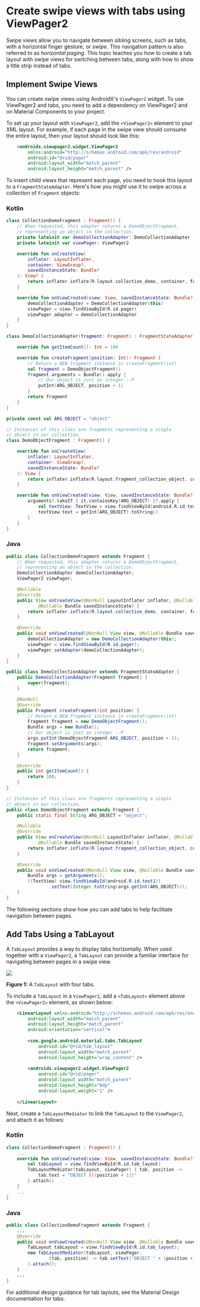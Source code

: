 # Create swipe views with tabs using ViewPager2

Swipe views allow you to navigate between sibling screens, such as tabs, with a horizontal finger gesture, or _swipe_. This navigation pattern is also referred to as _horizontal paging_. This topic teaches you how to create a tab layout with swipe views for switching between tabs, along with how to show a title strip instead of tabs.

Implement Swipe Views
---------------------

You can create swipe views using AndroidX's `ViewPager2` widget. To use ViewPager2 and tabs, you need to add a dependency on ViewPager2 and on Material Components to your project.

To set up your layout with `ViewPager2`, add the `<ViewPager2>` element to your XML layout. For example, if each page in the swipe view should consume the entire layout, then your layout should look like this:

```xml
    <androidx.viewpager2.widget.ViewPager2
        xmlns:android="http://schemas.android.com/apk/res/android"
        android:id="@+id/pager"
        android:layout_width="match_parent"
        android:layout_height="match_parent" />
```

To insert child views that represent each page, you need to hook this layout to a `FragmentStateAdapter`. Here's how you might use it to swipe across a collection of `Fragment` objects:

### Kotlin

```kotlin
class CollectionDemoFragment : Fragment() {
    // When requested, this adapter returns a DemoObjectFragment,
    // representing an object in the collection.
    private lateinit var demoCollectionAdapter: DemoCollectionAdapter
    private lateinit var viewPager: ViewPager2

    override fun onCreateView(
        inflater: LayoutInflater,
        container: ViewGroup?,
        savedInstanceState: Bundle?
    ): View? {
        return inflater.inflate(R.layout.collection_demo, container, false)
    }

    override fun onViewCreated(view: View, savedInstanceState: Bundle?) {
        demoCollectionAdapter = DemoCollectionAdapter(this)
        viewPager = view.findViewById(R.id.pager)
        viewPager.adapter = demoCollectionAdapter
    }
}

class DemoCollectionAdapter(fragment: Fragment) : FragmentStateAdapter(fragment) {

    override fun getItemCount(): Int = 100

    override fun createFragment(position: Int): Fragment {
        // Return a NEW fragment instance in createFragment(int)
        val fragment = DemoObjectFragment()
        fragment.arguments = Bundle().apply {
            // Our object is just an integer :-P
            putInt(ARG_OBJECT, position + 1)
        }
        return fragment
    }
}

private const val ARG_OBJECT = "object"

// Instances of this class are fragments representing a single
// object in our collection.
class DemoObjectFragment : Fragment() {

    override fun onCreateView(
        inflater: LayoutInflater,
        container: ViewGroup?,
        savedInstanceState: Bundle?
    ): View {
        return inflater.inflate(R.layout.fragment_collection_object, container, false)
    }

    override fun onViewCreated(view: View, savedInstanceState: Bundle?) {
        arguments?.takeIf { it.containsKey(ARG_OBJECT) }?.apply {
            val textView: TextView = view.findViewById(android.R.id.text1)
            textView.text = getInt(ARG_OBJECT).toString()
        }
    }
}
```

### Java

```java
public class CollectionDemoFragment extends Fragment {
    // When requested, this adapter returns a DemoObjectFragment,
    // representing an object in the collection.
    DemoCollectionAdapter demoCollectionAdapter;
    ViewPager2 viewPager;

    @Nullable
    @Override
    public View onCreateView(@NonNull LayoutInflater inflater, @Nullable ViewGroup container,
            @Nullable Bundle savedInstanceState) {
        return inflater.inflate(R.layout.collection_demo, container, false);
    }

    @Override
    public void onViewCreated(@NonNull View view, @Nullable Bundle savedInstanceState) {
        demoCollectionAdapter = new DemoCollectionAdapter(this);
        viewPager = view.findViewById(R.id.pager);
        viewPager.setAdapter(demoCollectionAdapter);
    }
}

public class DemoCollectionAdapter extends FragmentStateAdapter {
    public DemoCollectionAdapter(Fragment fragment) {
        super(fragment);
    }

    @NonNull
    @Override
    public Fragment createFragment(int position) {
        // Return a NEW fragment instance in createFragment(int)
        Fragment fragment = new DemoObjectFragment();
        Bundle args = new Bundle();
        // Our object is just an integer :-P
        args.putInt(DemoObjectFragment.ARG_OBJECT, position + 1);
        fragment.setArguments(args);
        return fragment;
    }

    @Override
    public int getItemCount() {
        return 100;
    }
}

// Instances of this class are fragments representing a single
// object in our collection.
public class DemoObjectFragment extends Fragment {
    public static final String ARG_OBJECT = "object";

    @Nullable
    @Override
    public View onCreateView(@NonNull LayoutInflater inflater, @Nullable ViewGroup container,
            @Nullable Bundle savedInstanceState) {
        return inflater.inflate(R.layout.fragment_collection_object, container, false);
    }

    @Override
    public void onViewCreated(@NonNull View view, @Nullable Bundle savedInstanceState) {
        Bundle args = getArguments();
        ((TextView) view.findViewById(android.R.id.text1))
                .setText(Integer.toString(args.getInt(ARG_OBJECT)));
    }
}
```

The following sections show how you can add tabs to help facilitate navigation between pages.

Add Tabs Using a TabLayout
--------------------------

A `TabLayout` provides a way to display tabs horizontally. When used together with a `ViewPager2`, a `TabLayout` can provide a familiar interface for navigating between pages in a swipe view.

![](https://developer.android.com/static/images/topic/libraries/architecture/navigation-tab-layout.png)

**Figure 1:** A `TabLayout` with four tabs.

To include a `TabLayout` in a `ViewPager2`, add a `<TabLayout>` element above the `<ViewPager2>` element, as shown below:

```xml
    <LinearLayout xmlns:android="http://schemas.android.com/apk/res/android"
        android:layout_width="match_parent"
        android:layout_height="match_parent"
        android:orientation="vertical">
    
        <com.google.android.material.tabs.TabLayout
            android:id="@+id/tab_layout"
            android:layout_width="match_parent"
            android:layout_height="wrap_content" />
    
        <androidx.viewpager2.widget.ViewPager2
            android:id="@+id/pager"
            android:layout_width="match_parent"
            android:layout_height="0dp"
            android:layout_weight="1" />
    
    </LinearLayout>
```

Next, create a `TabLayoutMediator` to link the `TabLayout` to the `ViewPager2`, and attach it as follows:

### Kotlin

```kotlin
class CollectionDemoFragment : Fragment() {
    ...
    override fun onViewCreated(view: View, savedInstanceState: Bundle?) {
        val tabLayout = view.findViewById(R.id.tab_layout)
        TabLayoutMediator(tabLayout, viewPager) { tab, position ->
            tab.text = "OBJECT ${(position + 1)}"
        }.attach()
    }
    ...
}
```

### Java

```java
public class CollectionDemoFragment extends Fragment {
    ...
    @Override
    public void onViewCreated(@NonNull View view, @Nullable Bundle savedInstanceState) {
        TabLayout tabLayout = view.findViewById(R.id.tab_layout);
        new TabLayoutMediator(tabLayout, viewPager,
                (tab, position) -> tab.setText("OBJECT " + (position + 1))
        ).attach();
    }
    ...
}
```

For additional design guidance for tab layouts, see the Material Design documentation for tabs.
